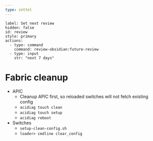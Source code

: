 ```yaml
---
type: zettel
---
```


```meta-bind-button
label: Set next review
hidden: false
id: review
style: primary
actions:
  - type: command
    command: review-obsidian:future-review
  - type: input
    str: "next 7 days"
```

# Fabric cleanup

- APIC
	- Cleanup APIC first, so reloaded switches will not fetch existing config
	- `acidiag touch clean`
	- `acidiag touch setup`
	- `acidiag reboot`
- Switches
	- `setup-clean-config.sh`
	- `loader> cmdline clear_config`



